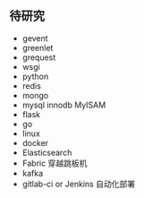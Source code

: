 ## 待研究
- gevent
- greenlet
- grequest
- wsgi
- python
- redis
- mongo
- mysql innodb   MyISAM
- flask
- go
- linux
- docker
- Elasticsearch
- Fabric 穿越跳板机
- kafka
- gitlab-ci or Jenkins  自动化部署
